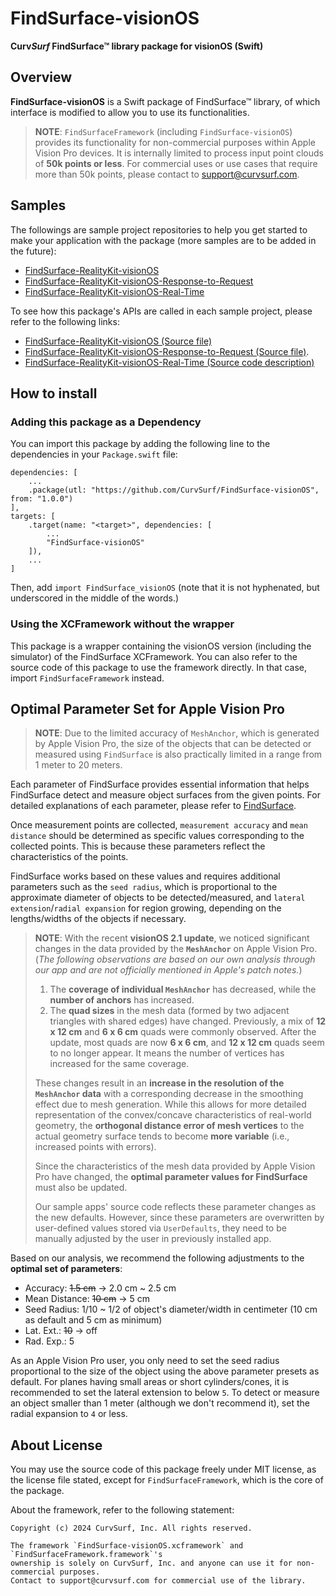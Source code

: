 # FindSurface-visionOS

**Curv*Surf* FindSurface™ library package for visionOS (Swift)**

## Overview

**FindSurface-visionOS** is a Swift package of FindSurface™ library, of which interface is modified to allow you to use its functionalities.

> **NOTE**: `FindSurfaceFramework` (including `FindSurface-visionOS`) provides its functionality for non-commercial purposes within Apple Vision Pro devices. It is internally limited to process input point clouds of **50k points or less**. For commercial uses or use cases that require more than 50k points, please contact to support@curvsurf.com.

## Samples

The followings are sample project repositories to help you get started to make your application with the package (more samples are to be added in the future):

- [FindSurface-RealityKit-visionOS](https://github.com/CurvSurf/FindSurface-RealityKit-visionOS)
- [FindSurface-RealityKit-visionOS-Response-to-Request](https://github.com/CurvSurf/FindSurface-RealityKit-visionOS-Response-to-Request)
- [FindSurface-RealityKit-visionOS-Real-Time](https://github.com/CurvSurf/FindSurface-RealityKit-visionOS-Real-Time)

To see how this package's APIs are called in each sample project, please refer to the following links:

- [FindSurface-RealityKit-visionOS (Source file)](https://github.com/CurvSurf/FindSurface-RealityKit-visionOS/blob/86024c6ea42997d06bc3aa016ee275fad770e46c/FindSurfaceST-visionOS/Views/ImmersiveView.swift#L160-L239)
- [FindSurface-RealityKit-visionOS-Response-to-Request (Source file)](https://github.com/CurvSurf/FindSurface-RealityKit-visionOS-Response-to-Request/blob/c8d318c7bb9dc9b99caf18168553e3b5b6c558b7/FindSurfaceRR-visionOS/Views/ImmersiveView.swift#L45-L218).
- [FindSurface-RealityKit-visionOS-Real-Time (Source code description)](https://github.com/CurvSurf/FindSurface-RealityKit-visionOS-Real-Time/tree/main?tab=readme-ov-file#invoking-findsurface-packages-apis)

## How to install

### Adding this package as a Dependency

You can import this package by adding the following line to the dependencies in your `Package.swift` file:

````
dependencies: [
    ...
    .package(utl: "https://github.com/CurvSurf/FindSurface-visionOS", from: "1.0.0")
],
targets: [
    .target(name: "<target>", dependencies: [
        ...
        "FindSurface-visionOS"
    ]),
    ...
]
````

Then, add `import FindSurface_visionOS` (note that it is not hyphenated, but underscored in the middle of the words.)

### Using the XCFramework without the wrapper

This package is a wrapper containing the visionOS version (including the simulator) of the FindSurface XCFramework. You can also refer to the source code of this package to use the framework directly. In that case, import `FindSurfaceFramework` instead.


## Optimal Parameter Set for Apple Vision Pro

> **NOTE**: Due to the limited accuracy of `MeshAnchor`, which is generated by Apple Vision Pro, the size of the objects that can be detected or measured using `FindSurface` is also practically limited in a range from 1 meter to 20 meters.

Each parameter of FindSurface provides essential information that helps FindSurface detect and measure object surfaces from the given points. For detailed explanations of each parameter, please refer to [FindSurface](https://github.com/CurvSurf/FindSurface#how-does-it-work).

Once measurement points are collected, `measurement accuracy` and `mean distance` should be determined as specific values corresponding to the collected points. This is because these parameters reflect the characteristics of the points.

FindSurface works based on these values and requires additional parameters such as the `seed radius`, which is proportional to the approximate diameter of objects to be detected/measured, and `lateral extension`/`radial expansion` for region growing, depending on the lengths/widths of the objects if necessary.

> **NOTE**: With the recent **visionOS 2.1 update**, we noticed significant changes in the data provided by the **`MeshAnchor`** on Apple Vision Pro. (*The following observations are based on our own analysis through our app and are not officially mentioned in Apple's patch notes.*)
>
>1. The **coverage of individual `MeshAnchor`** has decreased, while the **number of anchors** has increased.
>2. The **quad sizes** in the mesh data (formed by two adjacent triangles with shared edges) have changed. Previously, a mix of **12 x 12 cm** and **6 x 6 cm** quads were commonly observed. After the update, most quads are now **6 x 6 cm**, and **12 x 12 cm** quads seem to no longer appear. It means the number of vertices has increased for the same coverage.
>
>These changes result in an **increase in the resolution of the `MeshAnchor` data** with a corresponding decrease in the smoothing effect due to mesh generation. While this allows for more detailed representation of the convex/concave characteristics of real-world geometry, the **orthogonal distance error of mesh vertices** to the actual geometry surface tends to become **more variable** (i.e., increased points with errors).
>
>Since the characteristics of the mesh data provided by Apple Vision Pro have changed, the **optimal parameter values for FindSurface** must also be updated. 
>
> Our sample apps' source code reflects these parameter changes as the new defaults. However, since these parameters are overwritten by user-defined values stored via `UserDefaults`, they need to be manually adjusted by the user in previously installed app.

Based on our analysis, we recommend the following adjustments to the **optimal set of parameters**:

- Accuracy: ~~1.5 cm~~ → 2.0 cm ~ 2.5 cm
- Mean Distance: ~~10 cm~~ → 5 cm
- Seed Radius: 1/10 ~ 1/2 of object's diameter/width in centimeter (10 cm as default and 5 cm as minimum)
- Lat. Ext.: ~~10~~ → off
- Rad. Exp.: 5


As an Apple Vision Pro user, you only need to set the seed radius proportional to the size of the object using the above parameter presets as default. For planes having small areas or short cylinders/cones, it is recommended to set the lateral extension to below `5`. To detect or measure an object smaller than 1 meter (although we don't recommend it), set the radial expansion to `4` or less.


## About License

You may use the source code of this package freely under MIT license, as the license file stated, except for `FindSurfaceFramework`, which is the core of the package.

About the framework, refer to the following statement:

````
Copyright (c) 2024 CurvSurf, Inc. All rights reserved.

The framework `FindSurface-visionOS.xcframework` and `FindSurfaceFramework.framework`'s 
ownership is solely on CurvSurf, Inc. and anyone can use it for non-commercial purposes. 
Contact to support@curvsurf.com for commercial use of the library.
````

